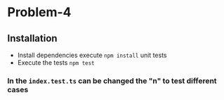 # Problem-4

## Installation

* Install dependencies execute `npm install` unit tests
* Execute the tests `npm test`

### In the `index.test.ts` can be changed the "n" to test different cases
